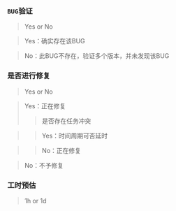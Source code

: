 ### `BUG`验证

> Yes or No

> Yes：确实存在该BUG

> No：此BUG不存在，验证多个版本，并未发现该BUG

### 是否进行修复

> Yes or No

> Yes：正在修复
>
> > 是否存在任务冲突

>> Yes：时间周期可否延时

>> No：正在修复

> No：不予修复

### 工时预估

> 1h or 1d
